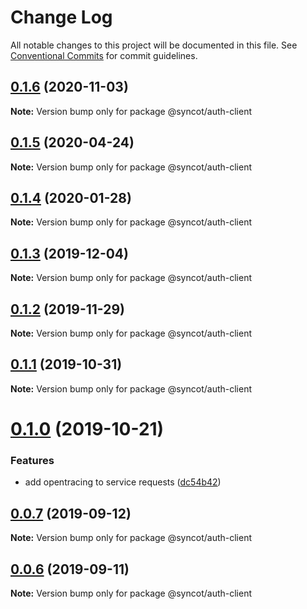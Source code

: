 # Change Log

All notable changes to this project will be documented in this file.
See [Conventional Commits](https://conventionalcommits.org) for commit guidelines.

## [0.1.6](https://github.com/SyncOT/SyncOT/compare/@syncot/auth-client@0.1.5...@syncot/auth-client@0.1.6) (2020-11-03)

**Note:** Version bump only for package @syncot/auth-client





## [0.1.5](https://github.com/SyncOT/SyncOT/compare/@syncot/auth-client@0.1.4...@syncot/auth-client@0.1.5) (2020-04-24)

**Note:** Version bump only for package @syncot/auth-client





## [0.1.4](https://github.com/SyncOT/SyncOT/compare/@syncot/auth-client@0.1.3...@syncot/auth-client@0.1.4) (2020-01-28)

**Note:** Version bump only for package @syncot/auth-client





## [0.1.3](https://github.com/SyncOT/SyncOT/compare/@syncot/auth-client@0.1.2...@syncot/auth-client@0.1.3) (2019-12-04)

**Note:** Version bump only for package @syncot/auth-client





## [0.1.2](https://github.com/SyncOT/SyncOT/compare/@syncot/auth-client@0.1.1...@syncot/auth-client@0.1.2) (2019-11-29)

**Note:** Version bump only for package @syncot/auth-client





## [0.1.1](https://github.com/SyncOT/SyncOT/compare/@syncot/auth-client@0.1.0...@syncot/auth-client@0.1.1) (2019-10-31)

**Note:** Version bump only for package @syncot/auth-client





# [0.1.0](https://github.com/SyncOT/SyncOT/compare/@syncot/auth-client@0.0.7...@syncot/auth-client@0.1.0) (2019-10-21)


### Features

* add opentracing to service requests ([dc54b42](https://github.com/SyncOT/SyncOT/commit/dc54b42273e6148f2a3c001c36072957c7cdb661))





## [0.0.7](https://github.com/SyncOT/SyncOT/compare/@syncot/auth-client@0.0.6...@syncot/auth-client@0.0.7) (2019-09-12)

**Note:** Version bump only for package @syncot/auth-client





## [0.0.6](https://github.com/SyncOT/SyncOT/compare/@syncot/auth-client@0.0.5...@syncot/auth-client@0.0.6) (2019-09-11)

**Note:** Version bump only for package @syncot/auth-client
